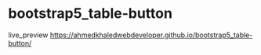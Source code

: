 # bootstrap5_table-button
live_preview
https://ahmedkhaledwebdeveloper.github.io/bootstrap5_table-button/
